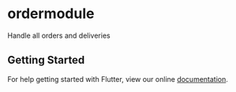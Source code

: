 # ordermodule

Handle all orders and deliveries 

## Getting Started

For help getting started with Flutter, view our online
[documentation](https://flutter.dev/).
